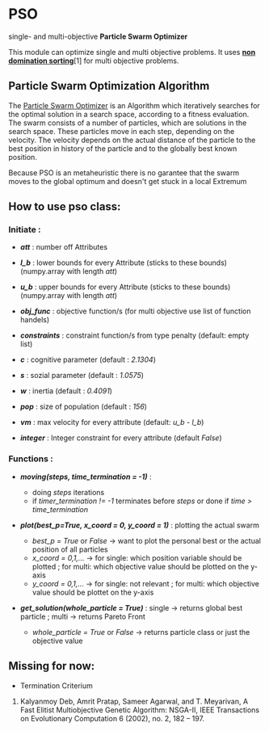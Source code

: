# PSO
single- and multi-objective **Particle Swarm Optimizer**

This module can optimize single and multi objective problems.
It uses [**non domination sorting**](https://www.iitk.ac.in/kangal/Deb_NSGA-II.pdf)[1] for multi objective problems.

## Particle Swarm Optimization Algorithm

The [Particle Swarm Optimizer](https://en.wikipedia.org/wiki/Particle_swarm_optimization) is an Algorithm which iteratively searches for the optimal solution in a search space, according to a fitness evaluation. The swarm consists of a number of particles, which are solutions in the search space. These particles move in each step, depending on the velocity. The velocity depends on the actual distance of the particle to the best position in history of the particle and to the globally best known position.

Because PSO is an metaheuristic there is no garantee that the swarm moves to the global optimum and doesn't get stuck in a local Extremum

## How to use pso class:

### Initiate :
                    
- **_att_** : number off Attributes
                        
- **_l_b_** : lower bounds for every Attribute (sticks to these bounds) (numpy.array with length *att*)

- **_u_b_** : upper bounds for every Attribute (sticks to these bounds) (numpy.array with length *att*)
                        
- **_obj_func_** : objective function/s (for multi objective use list of function handels)
                        
- **_constraints_** : constraint function/s from type penalty (default: empty list)
                        
- **_c_** : cognitive parameter (default : *2.1304*)
                        
- **_s_** : sozial parameter (default : *1.0575*)
                        
- **_w_** : inertia (default : *0.4091*)
                        
- **_pop_** : size of population (default : *156*)
                        
- **_vm_** : max velocity for every attribute (default: *u_b - l_b*)
                        
- **_integer_** : Integer constraint for every attribute (default *False*)
	
### Functions :
        
- **_moving(steps, time_termination = -1)_** : 	
  - doing *steps* iterations
  - if *timer_termination != -1* terminates before *steps* or done if *time > time_termination*
                	
- **_plot(best_p=True, x_coord = 0, y_coord = 1)_** : plotting the actual swarm
  - *best_p = True* or *False* -> want to plot the personal best or the actual position of all particles
  - *x_coord = 0,1,...* -> for single: which position variable should be plotted ; for multi: which objective value should be plotted on the y-axis
  - *y_coord = 0,1,...* -> for single: not relevant ; for multi: which objective value should be plottet on the y-axis
                
- **_get_solution(whole_particle = True)_** : single -> returns global best particle ; multi -> returns Pareto Front
  - *whole_particle = True* or *False* -> returns particle class or just the objective value	   

## Missing for now:

- Termination Criterium


1. Kalyanmoy Deb, Amrit Pratap, Sameer Agarwal, and T. Meyarivan, A Fast Elitist Multiobjective Genetic Algorithm: NSGA-II, IEEE Transactions on Evolutionary Computation 6 (2002), no. 2, 182 – 197. 
